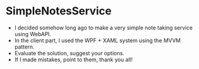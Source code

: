 # SimpleNotesService
 * I decided somehow long ago to make a very simple note taking service using WebAPI.
 * In the client part, I used the WPF + XAML system using the MVVM pattern.
 * Evaluate the solution, suggest your options.
 * If I made mistakes, point to them, thank you all!
